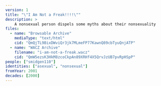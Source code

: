 ```yaml
---
version: 1
title: "\"I Am Not a Freak!!!!\""
description: >
    A nonsexual person dispels some myths about their nonsexuality
files:
  - name: "Browsable Archive"
    mediaType: "text/html"
    cid: "QmQjTL9BixDWviQr3jk7MLmeFP77KawnQ89cbTyuQnjATP"
  - name: "WACZ Archive"
    filename: "i-am-not-a-freak.wacz"
    cid: "QmW5ezsK3HkM8zcoCkpAn89XRHf4X5QrvJzUB7pvRpHSpP"
people: ["smidgen110"]
identities: ["asexual", "nonsexual"]
fromYear: 2001
decades: [2000]
---
```

